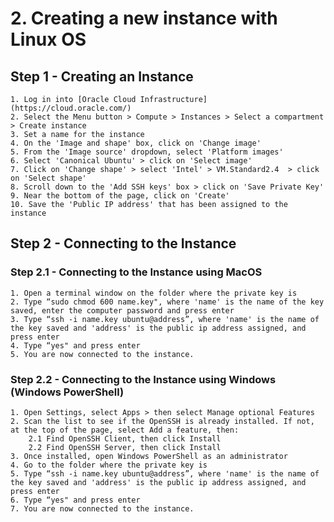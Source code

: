 # 2. Creating a new instance with Linux OS   
## Step 1 - Creating an Instance
    1. Log in into [Oracle Cloud Infrastructure](https://cloud.oracle.com/)
    2. Select the Menu button > Compute > Instances > Select a compartment > Create instance
    3. Set a name for the instance
    4. On the 'Image and shape' box, click on 'Change image'
    5. From the 'Image source' dropdown, select 'Platform images'
    6. Select 'Canonical Ubuntu' > click on 'Select image'
    7. Click on 'Change shape' > select 'Intel' > VM.Standard2.4  > click on 'Select shape'
    8. Scroll down to the 'Add SSH keys' box > click on 'Save Private Key'
    9. Near the bottom of the page, click on 'Create'
    10. Save the 'Public IP address' that has been assigned to the instance
    
## Step 2 - Connecting to the Instance
### Step 2.1 - Connecting to the Instance using MacOS
    1. Open a terminal window on the folder where the private key is
    2. Type “sudo chmod 600 name.key", where 'name' is the name of the key saved, enter the computer password and press enter
    3. Type “ssh -i name.key ubuntu@address”, where 'name' is the name of the key saved and 'address' is the public ip address assigned, and press enter
    4. Type “yes" and press enter
    5. You are now connected to the instance.
    
### Step 2.2 - Connecting to the Instance using Windows (Windows PowerShell)
    1. Open Settings, select Apps > then select Manage optional Features
    2. Scan the list to see if the OpenSSH is already installed. If not, at the top of the page, select Add a feature, then:
        2.1 Find OpenSSH Client, then click Install
        2.2 Find OpenSSH Server, then click Install
    3. Once installed, open Windows PowerShell as an administrator
    4. Go to the folder where the private key is
    5. Type “ssh -i name.key ubuntu@address”, where 'name' is the name of the key saved and 'address' is the public ip address assigned, and press enter
    6. Type “yes" and press enter
    7. You are now connected to the instance.
